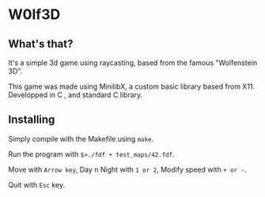 # W0lf3D

## What's that?

It's a simple 3d game using raycasting, based from the famous "Wolfenstein 3D".

This game was made using MinilibX, a custom basic library based from X11. Developped in C , and standard C library.


## Installing 

Simply compile with the Makefile using ```make```.

Run the program with ```$>./fdf + test_maps/42.fdf```.

Move with ```Arrow key```, Day n Night with ```1 or 2```, Modify speed with ```+ or -```.

Quit with ```Esc``` key.

